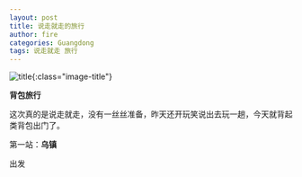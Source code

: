 ```yaml
---
layout: post
title: 说走就走的旅行
author: fire
categories: Guangdong 
tags: 说走就走 旅行
---
```


![title](https://image.sideproject.cn/titlex/titlex_071.jpg){:class="image-title"}

**背包旅行**

这次真的是说走就走，没有一丝丝准备，昨天还开玩笑说出去玩一趟，今天就背起类背包出门了。

第一站：**乌镇**

出发

